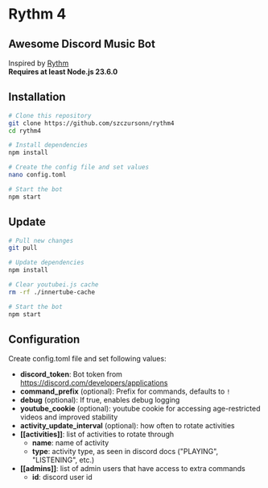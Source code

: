 # Rythm 4

## Awesome Discord Music Bot

Inspired by [Rythm](https://rythm.fm/)  
**Requires at least Node.js 23.6.0**

## Installation

```bash
# Clone this repository
git clone https://github.com/szczursonn/rythm4
cd rythm4

# Install dependencies
npm install

# Create the config file and set values
nano config.toml

# Start the bot
npm start
```

## Update

```bash
# Pull new changes
git pull

# Update dependencies
npm install

# Clear youtubei.js cache
rm -rf ./innertube-cache

# Start the bot
npm start
```

## Configuration

Create config.toml file and set following values:

-   **discord_token**: Bot token from https://discord.com/developers/applications
-   **command_prefix** (optional): Prefix for commands, defaults to `!`
-   **debug** (optional): If true, enables debug logging
-   **youtube_cookie** (optional): youtube cookie for accessing age-restricted videos and improved stability
-   **activity_update_interval** (optional): how often to rotate activities
-   **\[\[activities\]\]**: list of activities to rotate through
    -   **name**: name of activity
    -   **type**: activity type, as seen in discord docs ("PLAYING", "LISTENING", etc.)
-   **\[\[admins\]\]**: list of admin users that have access to extra commands
    -   **id**: discord user id

